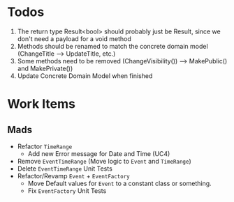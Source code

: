 ﻿# Todos

1. The return type Result\<bool> should probably just be Result, since we don't need a payload for a void method
2. Methods should be renamed to match the concrete domain model (ChangeTitle --> UpdateTitle, etc.)
3. Some methods need to be removed (ChangeVisibility()) --> MakePublic() and MakePrivate())
4. Update Concrete Domain Model when finished


# Work Items

## Mads
- Refactor `TimeRange`
  - Add new Error message for Date and Time (UC4)
- Remove `EventTimeRange` (Move logic to `Event` and `TimeRange`)
- Delete `EventTimeRange` Unit Tests
- Refactor/Revamp `Event` + `EventFactory`
  - Move Default values for `Event` to a constant class or something.
  - Fix `EventFactory` Unit Tests